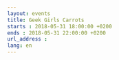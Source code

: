 ```yaml
---
layout: events
title: Geek Girls Carrots
starts : 2018-05-31 18:00:00 +0200
ends : 2018-05-31 22:00:00 +0200
url_address :
lang: en
---
```

